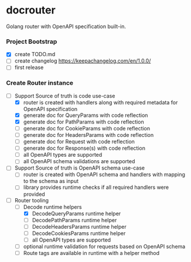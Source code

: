 # docrouter

Golang router with OpenAPI specification built-in.

### Project Bootstrap

- [x] create TODO.md
- [ ] create changelog https://keepachangelog.com/en/1.0.0/
- [ ] first release

### Create Router instance

- [ ] Support Source of truth is code use-case
  - [x] router is created with handlers along with required metadata for OpenAPI specification
  - [x] generate doc for QueryParams with code reflection
  - [x] generate doc for PathParams with code reflection
  - [ ] generate doc for CookieParams with code reflection
  - [ ] generate doc for HeadersParams with code reflection
  - [ ] generate doc for Request with code reflection
  - [ ] generate doc for Response(s) with code reflection
  - [ ] all OpenAPI types are supported
  - [ ] all OpenAPI schema validations are supported
- [ ] Support Source of truth is OpenAPI schema use-case
  - [ ] router is created with OpenAPI schema and handlers with mapping to the schema as input
  - [ ] library provides runtime checks if all required handlers were provided
- [ ] Router tooling
  - [ ] Decode runtime helpers
    - [x] DecodeQueryParams runtime helper
    - [ ] DecodePathParams runtime helper
    - [ ] DecodeHeadersParams runtime helper
    - [ ] DecodeCookiesParams runtime helper
    - [ ] all OpenAPI types are supported
  - [ ] optional runtime validation for requests based on OpenAPI schema
  - [ ] Route tags are available in runtime with a helper method
